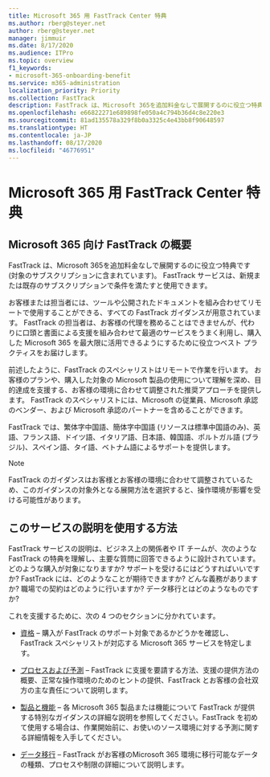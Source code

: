 ```yaml
---
title: Microsoft 365 用 FastTrack Center 特典
ms.author: rberg@steyer.net
author: rberg@steyer.net
manager: jimmuir
ms.date: 8/17/2020
ms.audience: ITPro
ms.topic: overview
f1_keywords:
- microsoft-365-onboarding-benefit
ms.service: m365-administration
localization_priority: Priority
ms.collection: FastTrack
description: FastTrack は、Microsoft 365を追加料金なしで展開するのに役立つ特典です (対象のサブスクリプションに含まれています)。 FastTrack サービスは、新規または既存のサブスクリプションで条件を満たすと使用できます。
ms.openlocfilehash: e66822271e689898fe050a4c794b36d4c8e220e3
ms.sourcegitcommit: 81ad135578a329f8b0a3325c4e43bb8f90648597
ms.translationtype: HT
ms.contentlocale: ja-JP
ms.lasthandoff: 08/17/2020
ms.locfileid: "46776951"
---
```

# <a name="fasttrack-center-benefit-for-microsoft-365"></a>Microsoft 365 用 FastTrack Center 特典

## <a name="what-is-fasttrack-for-microsoft-365"></a>Microsoft 365 向け FastTrack の概要

FastTrack は、Microsoft 365を追加料金なしで展開するのに役立つ特典です (対象のサブスクリプションに含まれています)。 FastTrack サービスは、新規または既存のサブスクリプションで条件を満たすと使用できます。

お客様または担当者には、ツールや公開されたドキュメントを組み合わせてリモートで使用することができる、すべての FastTrack ガイダンスが用意されています。 FastTrack の担当者は、お客様の代理を務めることはできませんが、代わりに口頭と書面による支援を組み合わせて最適のサービスをうまく利用し、購入した Microsoft 365 を最大限に活用できるようにするために役立つベスト プラクティスをお届けします。

前述したように、FastTrack のスペシャリストはリモートで作業を行います。 お客様のプランや、購入した対象の Microsoft 製品の使用について理解を深め、目的達成を支援する、お客様の環境に合わせて調整された推奨アプローチを提供します。 FastTrack のスペシャリストには、Microsoft の従業員、Microsoft 承認のベンダー、および Microsoft 承認のパートナーを含めることができます。

FastTrack では、繁体字中国語、簡体字中国語 (リソースは標準中国語のみ)、英語、フランス語、ドイツ語、イタリア語、日本語、韓国語、ポルトガル語 (ブラジル)、スペイン語、タイ語、ベトナム語によるサポートを提供します。

> [!NOTE]
> FastTrack のガイダンスはお客様とお客様の環境に合わせて調整されているため、このガイダンスの対象外となる展開方法を選択すると、操作環境が影響を受ける可能性があります。

## <a name="how-to-use-this-service-description"></a>このサービスの説明を使用する方法

FastTrack サービスの説明は、ビジネス上の関係者や IT チームが、次のような FastTrack の特典を理解し、主要な質問に回答できるように設計されています。どのような購入が対象になりますか? サポートを受けるにはどうすればいいですか? FastTrack には、どのようなことが期待できますか? どんな義務がありますか? 職場での契約はどのように行いますか? データ移行とはどのようなものですか?

これを支援するために、次の 4 つのセクションに分かれています。

  - [資格](eligibility.md) – 購入が FastTrack のサポート対象であるかどうかを確認し、FastTrack スペシャリストが対応する Microsoft 365 サービスを特定します。

  - [プロセスおよび予測](process-and-expectations.md) – FastTrack に支援を要請する方法、支援の提供方法の概要、正常な操作環境のためのヒントの提供、FastTrack とお客様の会社双方の主な責任について説明します。

  - [製品と機能](products-and-capabilities.md) – 各 Microsoft 365 製品または機能について FastTrack が提供する特別なガイダンスの詳細な説明を参照してください。FastTrack を初めて使用する場合は、作業開始前に、お使いのソース環境に対する予測に関する詳細情報を入手してください。

  - [データ移行](data-migration.md) – FastTrack がお客様のMicrosoft 365 環境に移行可能なデータの種類、プロセスや制限の詳細について説明します。
